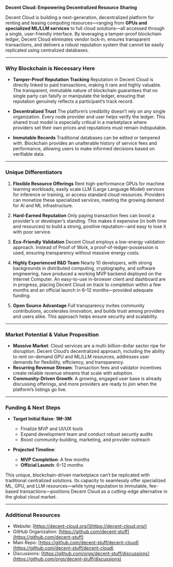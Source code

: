 **Decent Cloud: Empowering Decentralized Resource Sharing**

Decent Cloud is building a next-generation, decentralized platform for renting and leasing computing resources—ranging from **GPUs and specialized ML/LLM services** to full cloud solutions—all accessed through a single, user-friendly interface. By leveraging a tamper-proof blockchain ledger, Decent Cloud eliminates vendor lock-in, ensures transparent transactions, and delivers a robust reputation system that cannot be easily replicated using centralized databases.

---

### Why Blockchain is Necessary Here

- **Tamper-Proof Reputation Tracking**
  Reputation in Decent Cloud is directly linked to paid transactions, making it rare and highly valuable. The transparent, immutable nature of blockchain guarantees that no single party can falsify or manipulate the ledger, ensuring that reputation genuinely reflects a participant’s track record.

- **Decentralized Trust**
  The platform’s credibility doesn’t rely on any single organization. Every node provider and user helps verify the ledger. This shared trust model is especially critical in a marketplace where providers set their own prices and reputations must remain indisputable.

- **Immutable Records**
  Traditional databases can be edited or tampered with. Blockchain provides an unalterable history of service fees and performance, allowing users to make informed decisions based on verifiable data.

---

### Unique Differentiators

1. **Flexible Resource Offerings**
   Rent high-performance GPUs for machine learning workloads, easily scale LLM (Large Language Model) services for inference or training, or access standard cloud resources. Providers can monetize these specialized services, meeting the growing demand for AI and ML infrastructure.

2. **Hard-Earned Reputation**
   Only paying transaction fees can boost a provider’s or developer’s standing. This makes it expensive (in both time and resources) to build a strong, positive reputation—and easy to lose it with poor service.

3. **Eco-Friendly Validation**
   Decent Cloud employs a low-energy validation approach. Instead of Proof of Work, a proof-of-ledger-possession is used, ensuring transparency without massive energy costs.

4. **Highly Experienced R&D Team**
   Nearly 10 developers, with strong backgrounds in distributed computing, cryptography, and software engineering, have produced a working MVP backend deployed on the Internet Computer. An easy-to-use in-browser client and dashboard are in progress, placing Decent Cloud on track to completion within a few months and an official launch in 6–12 months—provided adequate funding.

5. **Open Source Advantage**
   Full transparency invites community contributions, accelerates innovation, and builds trust among providers and users alike. This approach helps ensure security and scalability.

---

### Market Potential & Value Proposition

- **Massive Market**: Cloud services are a multi-billion-dollar sector ripe for disruption. Decent Cloud’s decentralized approach, including the ability to rent on-demand GPU and ML/LLM resources, addresses user demands for flexibility, efficiency, and transparency.
- **Recurring Revenue Stream**: Transaction fees and validator incentives create reliable revenue streams that scale with adoption.
- **Community-Driven Growth**: A growing, engaged user base is already discussing offerings, and more providers are ready to join when the platform’s listings go live.

---

### Funding & Next Steps

- **Target Initial Raise**: **$1M–$3M**

  - Finalize MVP and UI/UX tools
  - Expand development team and conduct robust security audits
  - Boost community-building, marketing, and provider outreach

- **Projected Timeline**:

  - **MVP Completion**: A few months
  - **Official Launch**: 6–12 months

This unique, blockchain-driven marketplace can’t be replicated with traditional centralized solutions. Its capacity to seamlessly offer specialized ML, GPU, and LLM resources—while tying reputation to immutable, fee-based transactions—positions Decent Cloud as a cutting-edge alternative in the global cloud market.

---

### Additional Resources

- Website: [https://decent-cloud.org/](https://decent-cloud.org/)
- GitHub Organization: [https://github.com/decent-stuff](https://github.com/decent-stuff)
- Main Repo: [https://github.com/decent-stuff/decent-cloud](https://github.com/decent-stuff/decent-cloud)
- Discussions: [https://github.com/orgs/decent-stuff/discussions](https://github.com/orgs/decent-stuff/discussions)
